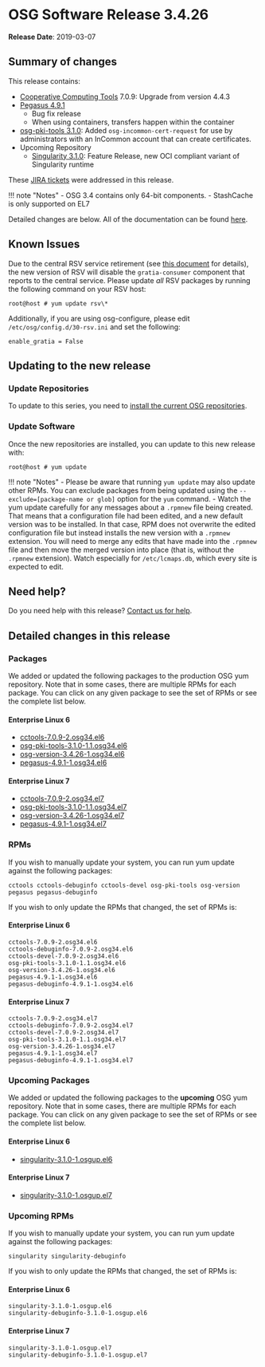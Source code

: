 OSG Software Release 3.4.26
===========================

**Release Date**: 2019-03-07

Summary of changes
------------------

This release contains:

-   [Cooperative Computing Tools](https://ccl.cse.nd.edu/software/) 7.0.9: Upgrade from version 4.4.3
-   [Pegasus 4.9.1](https://pegasus.isi.edu/2019/03/06/pegasus-4-9-1-released/)
    -   Bug fix release
    -   When using containers, transfers happen within the container
-   [osg-pki-tools 3.1.0](https://github.com/opensciencegrid/osg-pki-tools/releases/tag/v3.1.0):
    Added `osg-incommon-cert-request` for use by administrators with an InCommon account that can create certificates.
-   Upcoming Repository
    -   [Singularity 3.1.0](https://github.com/sylabs/singularity/releases/tag/v3.1.0): Feature Release, new OCI compliant variant of Singularity runtime

These [JIRA tickets](https://jira.opensciencegrid.org/issues/?jql=project%20%3D%20SOFTWARE%20AND%20fixVersion%20%3D%203.4.26%20ORDER%20BY%20priority%20DESC%2C%20key%20DESC) were addressed in this release.

!!! note "Notes"
    -   OSG 3.4 contains only 64-bit components.
    -   StashCache is only supported on EL7

Detailed changes are below. All of the documentation can be found [here](../../index.md).

Known Issues
------------

Due to the central RSV service retirement (see [this document](https://opensciencegrid.org/technology/policy/service-migrations-spring-2018/) for details),
the new version of RSV will disable the `gratia-consumer` component that reports to the central service.
Please update _all_ RSV packages by running the following command on your RSV host:

``` console
root@host # yum update rsv\*
```

Additionally, if you are using osg-configure, please edit `/etc/osg/config.d/30-rsv.ini` and set the following:

``` file
enable_gratia = False
```

Updating to the new release
---------------------------

### Update Repositories

To update to this series, you need to [install the current OSG repositories](../../common/yum.md#install-osg-repositories).

### Update Software

Once the new repositories are installed, you can update to this new release with:

``` console
root@host # yum update
```

!!! note "Notes"
    -   Please be aware that running `yum update` may also update other RPMs. You can exclude packages from being updated using the `--exclude=[package-name or glob]` option for the `yum` command.
    -   Watch the yum update carefully for any messages about a `.rpmnew` file being created. That means that a configuration file had been edited, and a new default version was to be installed. In that case, RPM does not overwrite the edited configuration file but instead installs the new version with a `.rpmnew` extension. You will need to merge any edits that have made into the `.rpmnew` file and then move the merged version into place (that is, without the `.rpmnew` extension). Watch especially for `/etc/lcmaps.db`, which every site is expected to edit.

Need help?
----------

Do you need help with this release? [Contact us for help](../../common/help.md).

Detailed changes in this release
--------------------------------

### Packages

We added or updated the following packages to the production OSG yum repository. Note that in some cases, there are multiple RPMs for each package. You can click on any given package to see the set of RPMs or see the complete list below.

#### Enterprise Linux 6

-   [cctools-7.0.9-2.osg34.el6](https://koji.chtc.wisc.edu/koji/search?match=glob&type=build&terms=cctools-7.0.9-2.osg34.el6)
-   [osg-pki-tools-3.1.0-1.1.osg34.el6](https://koji.chtc.wisc.edu/koji/search?match=glob&type=build&terms=osg-pki-tools-3.1.0-1.1.osg34.el6)
-   [osg-version-3.4.26-1.osg34.el6](https://koji.chtc.wisc.edu/koji/search?match=glob&type=build&terms=osg-version-3.4.26-1.osg34.el6)
-   [pegasus-4.9.1-1.osg34.el6](https://koji.chtc.wisc.edu/koji/search?match=glob&type=build&terms=pegasus-4.9.1-1.osg34.el6)

#### Enterprise Linux 7

-   [cctools-7.0.9-2.osg34.el7](https://koji.chtc.wisc.edu/koji/search?match=glob&type=build&terms=cctools-7.0.9-2.osg34.el7)
-   [osg-pki-tools-3.1.0-1.1.osg34.el7](https://koji.chtc.wisc.edu/koji/search?match=glob&type=build&terms=osg-pki-tools-3.1.0-1.1.osg34.el7)
-   [osg-version-3.4.26-1.osg34.el7](https://koji.chtc.wisc.edu/koji/search?match=glob&type=build&terms=osg-version-3.4.26-1.osg34.el7)
-   [pegasus-4.9.1-1.osg34.el7](https://koji.chtc.wisc.edu/koji/search?match=glob&type=build&terms=pegasus-4.9.1-1.osg34.el7)

### RPMs

If you wish to manually update your system, you can run yum update against the following packages:

    cctools cctools-debuginfo cctools-devel osg-pki-tools osg-version pegasus pegasus-debuginfo

If you wish to only update the RPMs that changed, the set of RPMs is:

#### Enterprise Linux 6

``` file
cctools-7.0.9-2.osg34.el6
cctools-debuginfo-7.0.9-2.osg34.el6
cctools-devel-7.0.9-2.osg34.el6
osg-pki-tools-3.1.0-1.1.osg34.el6
osg-version-3.4.26-1.osg34.el6
pegasus-4.9.1-1.osg34.el6
pegasus-debuginfo-4.9.1-1.osg34.el6
```

#### Enterprise Linux 7

``` file
cctools-7.0.9-2.osg34.el7
cctools-debuginfo-7.0.9-2.osg34.el7
cctools-devel-7.0.9-2.osg34.el7
osg-pki-tools-3.1.0-1.1.osg34.el7
osg-version-3.4.26-1.osg34.el7
pegasus-4.9.1-1.osg34.el7
pegasus-debuginfo-4.9.1-1.osg34.el7
```

### Upcoming Packages

We added or updated the following packages to the **upcoming** OSG yum repository. Note that in some cases, there are multiple RPMs for each package. You can click on any given package to see the set of RPMs or see the complete list below.

#### Enterprise Linux 6

-   [singularity-3.1.0-1.osgup.el6](https://koji.chtc.wisc.edu/koji/search?match=glob&type=build&terms=singularity-3.1.0-1.osgup.el6)

#### Enterprise Linux 7

-   [singularity-3.1.0-1.osgup.el7](https://koji.chtc.wisc.edu/koji/search?match=glob&type=build&terms=singularity-3.1.0-1.osgup.el7)

### Upcoming RPMs

If you wish to manually update your system, you can run yum update against the following packages:

    singularity singularity-debuginfo

If you wish to only update the RPMs that changed, the set of RPMs is:

#### Enterprise Linux 6

``` file
singularity-3.1.0-1.osgup.el6
singularity-debuginfo-3.1.0-1.osgup.el6
```

#### Enterprise Linux 7

``` file
singularity-3.1.0-1.osgup.el7
singularity-debuginfo-3.1.0-1.osgup.el7
```
